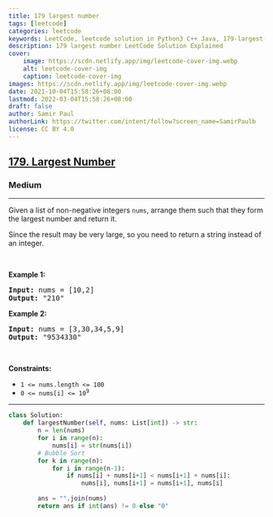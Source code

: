 ```yaml
---
title: 179 largest number
tags: [leetcode]
categories: leetcode
keywords: LeetCode, leetcode solution in Python3 C++ Java, 179-largest-number solution
description: 179 largest number LeetCode Solution Explained
cover:
    image: https://scdn.netlify.app/img/leetcode-cover-img.webp
    alt: leetcode-cover-img
    caption: leetcode-cover-img
images: https://scdn.netlify.app/img/leetcode-cover-img.webp
date: 2021-10-04T15:58:26+08:00
lastmod: 2022-03-04T15:58:26+08:00
draft: false
author: Samir Paul
authorLink: https://twitter.com/intent/follow?screen_name=SamirPaulb
license: CC BY 4.0
---
```



<h2><a href="https://leetcode.com/problems/largest-number/">179. Largest Number</a></h2><h3>Medium</h3><hr><div><p>Given a list of non-negative integers <code>nums</code>, arrange them such that they form the largest number and return it.</p>

<p>Since the result may be very large, so you need to return a string instead of an integer.</p>

<p>&nbsp;</p>
<p><strong>Example 1:</strong></p>

<pre><strong>Input:</strong> nums = [10,2]
<strong>Output:</strong> "210"
</pre>

<p><strong>Example 2:</strong></p>

<pre><strong>Input:</strong> nums = [3,30,34,5,9]
<strong>Output:</strong> "9534330"
</pre>

<p>&nbsp;</p>
<p><strong>Constraints:</strong></p>

<ul>
	<li><code>1 &lt;= nums.length &lt;= 100</code></li>
	<li><code>0 &lt;= nums[i] &lt;= 10<sup>9</sup></code></li>
</ul>
</div>

---




```python
class Solution:
    def largestNumber(self, nums: List[int]) -> str:
        n = len(nums)
        for i in range(n):
            nums[i] = str(nums[i])
        # Bubble Sort
        for k in range(n):
            for i in range(n-1):
                if nums[i] + nums[i+1] < nums[i+1] + nums[i]:
                    nums[i], nums[i+1] = nums[i+1], nums[i]
        
        ans = "".join(nums)
        return ans if int(ans) != 0 else "0"
```
